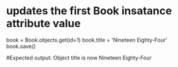 # updates the first Book insatance attribute value

book = Book.objects.get(id=1)
book.title = 'Nineteen Eighty-Four'
book.save()

#Expected output: Object title is now Nineteen Eighty-Four